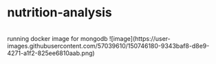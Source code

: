 # nutrition-analysis
<br>
running docker image for mongodb
![image](https://user-images.githubusercontent.com/57039610/150746180-9343baf8-d8e9-4271-a1f2-825ee6810aab.png)

